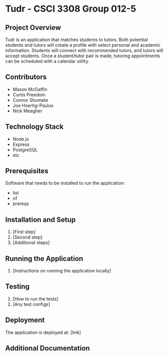 # Tudr - CSCI 3308 Group 012-5

## Project Overview
Tudr is an application that matches students to tutors. Both potential students and tutors will create a profile with select personal and academic information. Students will connect with recommended tutors, and tutors will accept students. Once a student/tutor pair is made, tutoring appointments can be scheduled with a calendar utility.

## Contributors
- Mason McGaffin
- Curtis Preedom
- Connor Shumate
- Joe Hoertig-Paulus
- Nick Meagher

## Technology Stack
- Node.js
- Express
- PostgreSQL
- etc

## Prerequisites
Software that needs to be installed to run the application:
- list
- of
- prereqs

## Installation and Setup
1. [First step]
2. [Second step]
3. [Additional steps]

## Running the Application
1. [Instructions on running the application locally]

## Testing
1. [How to run the tests]
2. [Any test configs]

## Deployment
The application is deployed at: [link]

## Additional Documentation
